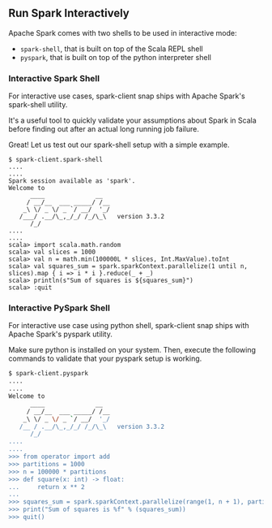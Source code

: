 ## Run Spark Interactively

Apache Spark comes with two shells to be used in interactive mode:
* `spark-shell`, that is built on top of the Scala REPL shell
* `pyspark`, that is built on top of the python interpreter shell

### Interactive Spark Shell
For interactive use cases, spark-client snap ships with Apache Spark's spark-shell utility.

It's a useful tool to quickly validate your assumptions about Spark in Scala before finding out after an actual long running job failure.

Great! Let us test out our spark-shell setup with a simple example.

```shell
$ spark-client.spark-shell
....
....
Spark session available as 'spark'.
Welcome to
      ____              __
     / __/__  ___ _____/ /__
    _\ \/ _ \/ _ `/ __/  '_/
   /___/ .__/\_,_/_/ /_/\_\   version 3.3.2
      /_/
....
....
scala> import scala.math.random
scala> val slices = 1000
scala> val n = math.min(100000L * slices, Int.MaxValue).toInt
scala> val squares_sum = spark.sparkContext.parallelize(1 until n, slices).map { i => i * i }.reduce(_ + _)
scala> println(s"Sum of squares is ${squares_sum}")
scala> :quit
```

### Interactive PySpark Shell
For interactive use case using python shell, spark-client snap ships with Apache Spark's pyspark utility.

Make sure python is installed on your system. Then, execute the following commands to validate 
that your pyspark setup is working.

```bash
$ spark-client.pyspark
....
....
Welcome to
      ____              __
     / __/__  ___ _____/ /__
    _\ \/ _ \/ _ `/ __/  '_/
   /__ / .__/\_,_/_/ /_/\_\   version 3.3.2
      /_/
....
....
>>> from operator import add
>>> partitions = 1000
>>> n = 100000 * partitions
>>> def square(x: int) -> float:
...     return x ** 2
...
>>> squares_sum = spark.sparkContext.parallelize(range(1, n + 1), partitions).map(square).reduce(add)
>>> print("Sum of squares is %f" % (squares_sum))
>>> quit()
```